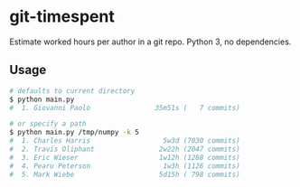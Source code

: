 # git-timespent
Estimate worked hours per author in a git repo. Python 3, no dependencies.

## Usage

```bash
# defaults to current directory
$ python main.py
#  1. Giovanni Paolo                35m51s (   7 commits)

# or specify a path
$ python main.py /tmp/numpy -k 5
#  1. Charles Harris                  5w3d (7030 commits)
#  2. Travis Oliphant                2w22h (2047 commits)
#  3. Eric Wieser                    1w12h (1288 commits)
#  4. Pearu Peterson                  1w3h (1126 commits)
#  5. Mark Wiebe                     5d15h ( 798 commits)
```
